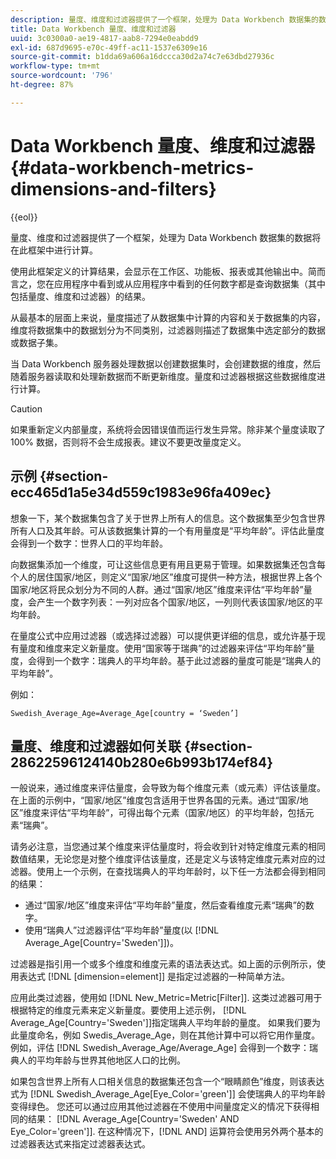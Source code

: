 ```yaml
---
description: 量度、维度和过滤器提供了一个框架，处理为 Data Workbench 数据集的数据将在此框架中进行计算。
title: Data Workbench 量度、维度和过滤器
uuid: 3c0300a0-ae19-4817-aab8-7294e0eabdd9
exl-id: 687d9695-e70c-49ff-ac11-1537e6309e16
source-git-commit: b1dda69a606a16dccca30d2a74c7e63dbd27936c
workflow-type: tm+mt
source-wordcount: '796'
ht-degree: 87%

---
```


# Data Workbench 量度、维度和过滤器{#data-workbench-metrics-dimensions-and-filters}

{{eol}}

量度、维度和过滤器提供了一个框架，处理为 Data Workbench 数据集的数据将在此框架中进行计算。

使用此框架定义的计算结果，会显示在工作区、功能板、报表或其他输出中。简而言之，您在应用程序中看到或从应用程序中看到的任何数字都是查询数据集（其中包括量度、维度和过滤器）的结果。

从最基本的层面上来说，量度描述了从数据集中计算的内容和关于数据集的内容，维度将数据集中的数据划分为不同类别，过滤器则描述了数据集中选定部分的数据或数据子集。

当 Data Workbench 服务器处理数据以创建数据集时，会创建数据的维度，然后随着服务器读取和处理新数据而不断更新维度。量度和过滤器根据这些数据维度进行计算。

>[!CAUTION]
>
>如果重新定义内部量度，系统将会因错误值而运行发生异常。除非某个量度读取了 100% 数据，否则将不会生成报表。建议不要更改量度定义。

## 示例 {#section-ecc465d1a5e34d559c1983e96fa409ec}

想象一下，某个数据集包含了关于世界上所有人的信息。这个数据集至少包含世界所有人口及其年龄。可从该数据集计算的一个有用量度是“平均年龄”。评估此量度会得到一个数字：世界人口的平均年龄。

向数据集添加一个维度，可让这些信息更有用且更易于管理。如果数据集还包含每个人的居住国家/地区，则定义“国家/地区”维度可提供一种方法，根据世界上各个国家/地区将民众划分为不同的人群。通过“国家/地区”维度来评估“平均年龄”量度，会产生一个数字列表：一列对应各个国家/地区，一列则代表该国家/地区的平均年龄。

在量度公式中应用过滤器（或选择过滤器）可以提供更详细的信息，或允许基于现有量度和维度来定义新量度。使用“国家等于瑞典”的过滤器来评估“平均年龄”量度，会得到一个数字：瑞典人的平均年龄。基于此过滤器的量度可能是“瑞典人的平均年龄”。

例如：

```
Swedish_Average_Age=Average_Age[country = ‘Sweden’]
```

## 量度、维度和过滤器如何关联 {#section-28622596124140b280e6b993b174ef84}

一般说来，通过维度来评估量度，会导致为每个维度元素（或元素）评估该量度。在上面的示例中，“国家/地区”维度包含适用于世界各国的元素。通过“国家/地区”维度来评估“平均年龄”，可得出每个元素（国家/地区）的平均年龄，包括元素“瑞典”。

请务必注意，当您通过某个维度来评估量度时，将会收到针对特定维度元素的相同数值结果，无论您是对整个维度评估该量度，还是定义与该特定维度元素对应的过滤器。使用上一个示例，在查找瑞典人的平均年龄时，以下任一方法都会得到相同的结果：

* 通过“国家/地区”维度来评估“平均年龄”量度，然后查看维度元素“瑞典”的数字。
* 使用“瑞典人”过滤器评估“平均年龄”量度(以 [!DNL Average_Age[Country='Sweden']])。

过滤器是指引用一个或多个维度和维度元素的语法表达式。如上面的示例所示，使用表达式 [!DNL [dimension=element]] 是指定过滤器的一种简单方法。

应用此类过滤器，使用如 [!DNL New_Metric=Metric[Filter]]. 这类过滤器可用于根据特定的维度元素来定义新量度。要使用上述示例， [!DNL Average_Age[Country='Sweden']]指定瑞典人平均年龄的量度。 如果我们要为此量度命名，例如 Swedis_Average_Age，则在其他计算中可以将它用作量度。例如，评估 [!DNL Swedish_Average_Age/Average_Age] 会得到一个数字：瑞典人的平均年龄与世界其他地区人口的比例。

如果包含世界上所有人口相关信息的数据集还包含一个“眼睛颜色”维度，则该表达式为 [!DNL Swedish_Average_Age[Eye_Color='green']] 会使瑞典人的平均年龄变得绿色。 您还可以通过应用其他过滤器在不使用中间量度定义的情况下获得相同的结果： [!DNL Average_Age[Country='Sweden' AND Eye_Color='green']]. 在这种情况下，[!DNL AND] 运算符会使用另外两个基本的过滤器表达式来指定过滤器表达式。
